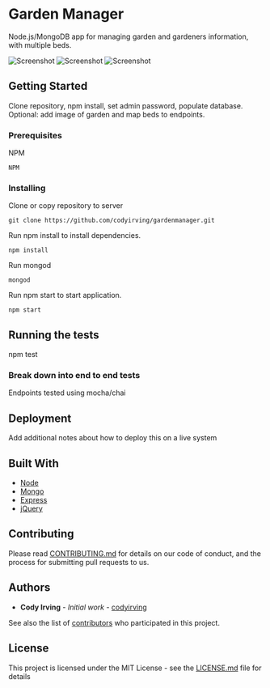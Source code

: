 # Garden Manager

Node.js/MongoDB app for managing garden and gardeners information, with multiple beds.

![Screenshot](https://i.imgur.com/Q0cuMtR.png "Screenshot")
![Screenshot](https://i.imgur.com/jihNheZ.png "Screenshot")
![Screenshot](https://i.imgur.com/QOK4Src.png "Screenshot")





## Getting Started

Clone repository, npm install, set admin password, populate database. Optional: add image of garden and map beds to endpoints.

### Prerequisites

NPM

```
NPM
```

### Installing

Clone or copy repository to server

```
git clone https://github.com/codyirving/gardenmanager.git
```

Run npm install to install dependencies.
```
npm install
```

Run mongod 
```
mongod
```

Run npm start to start application.
```
npm start
```


## Running the tests

npm test

### Break down into end to end tests

Endpoints tested using mocha/chai 

## Deployment

Add additional notes about how to deploy this on a live system

## Built With

* [Node](node.js)
* [Mongo](mongodb) 
* [Express](express)
* [jQuery](jQuery) 

## Contributing

Please read [CONTRIBUTING.md](https://gist.github.com/PurpleBooth/b24679402957c63ec426) for details on our code of conduct, and the process for submitting pull requests to us.

## Authors

* **Cody Irving** - *Initial work* - [codyirving](https://github.com/codyirving)

See also the list of [contributors](https://github.com/codyirving/gardenmanager/contributors) who participated in this project.

## License

This project is licensed under the MIT License - see the [LICENSE.md](LICENSE.md) file for details
